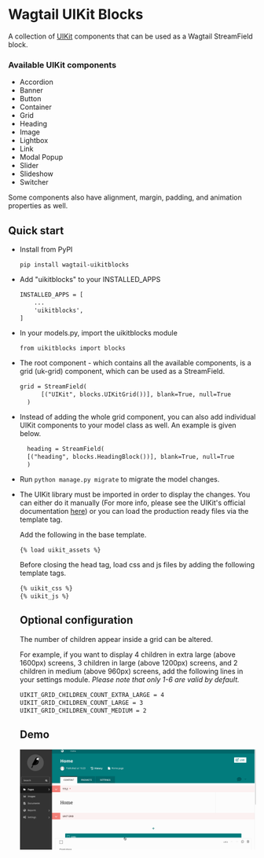 # Wagtail UIKit Blocks

A collection of <a target="_blank" href="https://getuikit.com">UIKit</a> components that can be used as a Wagtail StreamField block.

### Available UIKit components

- Accordion
- Banner
- Button
- Container
- Grid
- Heading
- Image
- Lightbox
- Link
- Modal Popup
- Slider
- Slideshow
- Switcher

Some components also have alignment, margin, padding, and animation properties as well.

## Quick start

- Install from PyPI

  ```
  pip install wagtail-uikitblocks
  ```

- Add "uikitblocks" to your INSTALLED_APPS
    ```
    INSTALLED_APPS = [
        ...
        'uikitblocks',
    ]
    ```
  
- In your models.py, import the uikitblocks module

  ```
  from uikitblocks import blocks
  ```
  
- The root component - which contains all the available components, is a grid (uk-grid) component, which can be used as a StreamField.

  ```  
  grid = StreamField(
        [("UIKit", blocks.UIKitGrid())], blank=True, null=True
    )
  ```
  
- Instead of adding the whole grid component, you can also add individual UIKit components to your model class as well. An example is given below.

  ```
    heading = StreamField(
    [("heading", blocks.HeadingBlock())], blank=True, null=True
    )
  ```


- Run ```python manage.py migrate``` to migrate the model changes.

- The UIKit library must be imported in order to display the changes. You can either do it manually (For more info, please see the UIKit's official documentation <a href="https://getuikit.com/docs/installation">here</a>) or you can load the production ready files via the template tag.

  Add the following in the base template.

  ```
  {% load uikit_assets %}
  ```

  Before closing the head tag, load css and js files by adding the following template tags.

  ```
  {% uikit_css %}
  {% uikit_js %}
  ```

  ## Optional configuration

  The number of children appear inside a grid can be altered.

  For example, if you want to display 4 children in extra large (above 1600px) screens, 3 children in large (above 1200px) screens, and 2 children in medium (above 960px) screens, add the following lines in your settings module. _Please note that only 1-6 are valid by default._

  ```
  UIKIT_GRID_CHILDREN_COUNT_EXTRA_LARGE = 4
  UIKIT_GRID_CHILDREN_COUNT_LARGE = 3
  UIKIT_GRID_CHILDREN_COUNT_MEDIUM = 2
  ```

  ## Demo

  ![](https://raw.githubusercontent.com/kpsaurus/wagtail-uikitblocks/main/demo.gif)